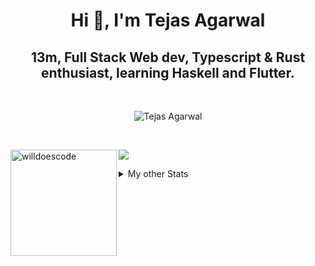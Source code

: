 <h1 align="center"> Hi 👋, I'm Tejas Agarwal    </h1>
<h2 align="center"> 13m, Full Stack Web dev, Typescript & Rust 
enthusiast, learning Haskell and Flutter. </h2>

<br />

<p align="center">
<img src="https://github-profile-trophy.vercel.app/?username=tejasag&theme=onedark&margin-w=15&margin-h=15&column=7" alt="Tejas Agarwal" /></a>
</p>

<br />
<p align="center">
<div>
<img height="170" align="left" src="https://github-readme-stats.vercel.app/api?username=tejasag&count_private=true&include_all_commits=true&theme=onedark" alt="willdoescode" />
<img src="https://github-readme-stats.vercel.app/api/top-langs/?username=tejasag&layout=compact&theme=onedark&langs_count=15" />
</div>
</p>

<details>
<summary>My other Stats</summary>
<!--START_SECTION:waka-->
![Profile Views](http://img.shields.io/badge/Profile%20Views-2-blue)

![Lines of code](https://img.shields.io/badge/From%20Hello%20World%20I%27ve%20Written-428630%20lines%20of%20code-blue)

**🐱 My Github Data** 

> 🏆 196 Contributions in the Year 2021
 > 
> 📦 9.6 kB Used in Github's Storage 
 > 
> 🚫 Not Opted to Hire
 > 
> 📜 23 Public Repositories 
 > 
> 🔑 4 Private Repositories  
 > 
**I'm an Early 🐤** 

```text
🌞 Morning    6 commits      █████░░░░░░░░░░░░░░░░░░░░   22.22% 
🌆 Daytime    11 commits     ██████████░░░░░░░░░░░░░░░   40.74% 
🌃 Evening    10 commits     █████████░░░░░░░░░░░░░░░░   37.04% 
🌙 Night      0 commits      ░░░░░░░░░░░░░░░░░░░░░░░░░   0.0%

```
📅 **I'm Most Productive on Thursday** 

```text
Monday       1 commits      █░░░░░░░░░░░░░░░░░░░░░░░░   3.7% 
Tuesday      5 commits      ████░░░░░░░░░░░░░░░░░░░░░   18.52% 
Wednesday    3 commits      ██░░░░░░░░░░░░░░░░░░░░░░░   11.11% 
Thursday     8 commits      ███████░░░░░░░░░░░░░░░░░░   29.63% 
Friday       2 commits      █░░░░░░░░░░░░░░░░░░░░░░░░   7.41% 
Saturday     4 commits      ███░░░░░░░░░░░░░░░░░░░░░░   14.81% 
Sunday       4 commits      ███░░░░░░░░░░░░░░░░░░░░░░   14.81%

```


📊 **This Week I Spent My Time On** 

```text
⌚︎ Time Zone: Asia/Kolkata

💬 Programming Languages: 
TypeScript               2 hrs 29 mins       ███████████████░░░░░░░░░░   60.68% 
Rust                     28 mins             ███░░░░░░░░░░░░░░░░░░░░░░   11.74% 
Markdown                 21 mins             ██░░░░░░░░░░░░░░░░░░░░░░░   8.88% 
Git Config               17 mins             █░░░░░░░░░░░░░░░░░░░░░░░░   6.92% 
YAML                     14 mins             █░░░░░░░░░░░░░░░░░░░░░░░░   5.77%

🔥 Editors: 
WebStorm                 2 hrs 53 mins       █████████████████░░░░░░░░   70.34% 
VS Code                  38 mins             ████░░░░░░░░░░░░░░░░░░░░░   15.76% 
CLion                    34 mins             ███░░░░░░░░░░░░░░░░░░░░░░   13.9%

🐱‍💻 Projects: 
kibbeh                   2 hrs 42 mins       ████████████████░░░░░░░░░   66.1% 
tejasag                  35 mins             ███░░░░░░░░░░░░░░░░░░░░░░   14.49% 
pagurus                  34 mins             ███░░░░░░░░░░░░░░░░░░░░░░   13.9% 
caleb-website            6 mins              ░░░░░░░░░░░░░░░░░░░░░░░░░   2.57% 
dogehouse                4 mins              ░░░░░░░░░░░░░░░░░░░░░░░░░   1.67%

💻 Operating System: 
Linux                    4 hrs 6 mins        █████████████████████████   100.0%

```


<!--END_SECTION:waka-->
</details>
